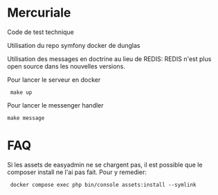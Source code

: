 # Mercuriale
Code de test technique

Utilisation du repo symfony docker de dunglas

Utilisation des messages en doctrine au lieu de REDIS: REDIS n'est plus open source dans les nouvelles versions.

Pour lancer le serveur en docker
```
 make up
```

Pour lancer le messenger handler

```
make message
```

# FAQ

Si les assets de easyadmin ne se chargent pas, il est possible que le composer install ne l'ai pas fait. Pour y remedier:

```
 docker compose exec php bin/console assets:install --symlink
```

